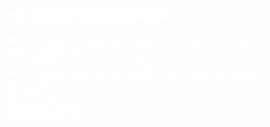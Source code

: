 <h1 style="color: rgb(255, 255, 255);"> Hi, I’m @Yahid-Basha </h1>
<p style="color:white ;">
    🎓 I’m studying Information Technology at VR Siddhartha Engineering College,Vijayawada <br>
    ✅ I’ve Experience in C and Python languages.<br>
    🛤️ I am currently making an interactable portfolio page with Frontend Developement<br>
    🎯 I aim to learn 🔙🔚 Developement<br>
    📧 reach me through <br>yahidbashat@gmail.com.

<!---
Yahid-Basha/Yahid-Basha is a ✨ special ✨ repository because its `README.md` (this file) appears on your GitHub profile.
You can click the Preview link to take a look at your changes.
--->
